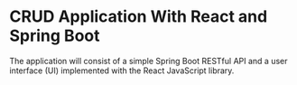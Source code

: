 # CRUD Application With React and Spring Boot
The application will consist of a simple Spring Boot RESTful API and a user interface (UI) implemented with the React JavaScript library.